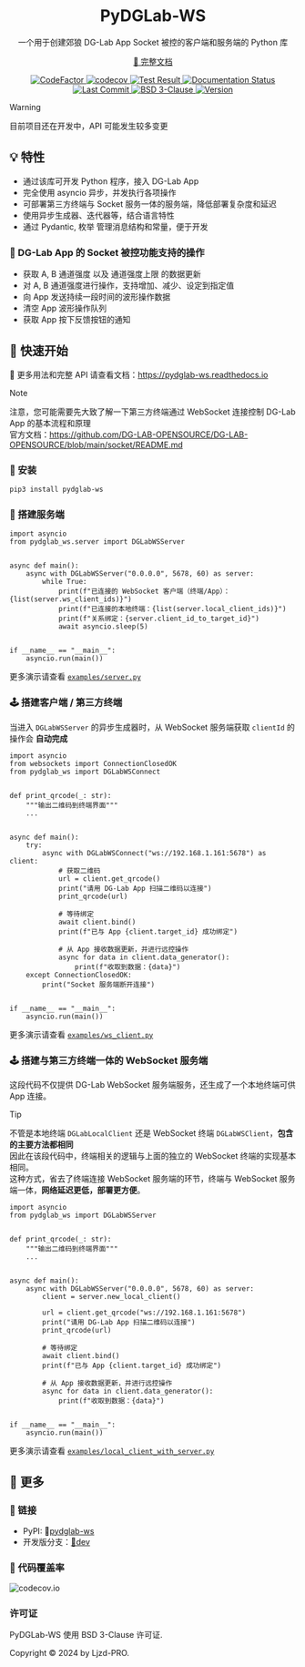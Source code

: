 <h1 align="center">
  PyDGLab-WS
</h1>

<p align="center">
  一个用于创建郊狼 DG-Lab App Socket 被控的客户端和服务端的 Python 库
</p>

<p align="center">
  <a href="https://pydglab-ws.readthedocs.io">📖 完整文档</a>
</p>

<p align="center">
  <a href="https://www.codefactor.io/repository/github/ljzd-pro/pydglab-ws">
    <img src="https://www.codefactor.io/repository/github/ljzd-pro/pydglab-ws/badge" alt="CodeFactor" />
  </a>

  <a href="https://codecov.io/gh/Ljzd-PRO/PyDGLab-WS" target="_blank">
      <img src="https://codecov.io/gh/Ljzd-PRO/PyDGLab-WS/branch/master/graph/badge.svg?token=VTr0LB1yWF" alt="codecov"/>
  </a>

  <a href="https://github.com/Ljzd-PRO/PyDGLab-WS/actions/workflows/codecov.yml" target="_blank">
    <img alt="Test Result" src="https://img.shields.io/github/actions/workflow/status/Ljzd-PRO/PyDGLab-WS/codecov.yml">
  </a>

  <a href='https://pydglab-ws.readthedocs.io/'>
    <img src='https://readthedocs.org/projects/pydglab-ws/badge/?version=latest' alt='Documentation Status' />
  </a>

  <a href="https://github.com/Ljzd-PRO/PyDGLab-WS/activity">
    <img src="https://img.shields.io/github/last-commit/Ljzd-PRO/PyDGLab-WS/master" alt="Last Commit"/>
  </a>

  <a href="./LICENSE">
    <img src="https://img.shields.io/github/license/Ljzd-PRO/PyDGLab-WS" alt="BSD 3-Clause"/>
  </a>

  <a href="https://pypi.org/project/pydglab-ws" target="_blank">
    <img src="https://img.shields.io/github/v/release/Ljzd-PRO/PyDGLab-WS?logo=python" alt="Version">
  </a>
</p>

> [!Warning]
> 目前项目还在开发中，API 可能发生较多变更

## 💡 特性

- 通过该库可开发 Python 程序，接入 DG-Lab App
- 完全使用 asyncio 异步，并发执行各项操作
- 可部署第三方终端与 Socket 服务一体的服务端，降低部署复杂度和延迟
- 使用异步生成器、迭代器等，结合语言特性
- 通过 Pydantic, 枚举 管理消息结构和常量，便于开发

### 🔧 DG-Lab App 的 Socket 被控功能支持的操作

- 获取 A, B 通道强度 以及 通道强度上限 的数据更新
- 对 A, B 通道强度进行操作，支持增加、减少、设定到指定值
- 向 App 发送持续一段时间的波形操作数据
- 清空 App 波形操作队列
- 获取 App 按下反馈按钮的通知

## 🚀 快速开始

📖 更多用法和完整 API 请查看文档：https://pydglab-ws.readthedocs.io

> [!Note]
> 注意，您可能需要先大致了解一下第三方终端通过 WebSocket 连接控制 DG-Lab App 的基本流程和原理 \
> 官方文档：https://github.com/DG-LAB-OPENSOURCE/DG-LAB-OPENSOURCE/blob/main/socket/README.md

### 🔨 安装

```bash
pip3 install pydglab-ws
```

### 📡 搭建服务端

```python3
import asyncio
from pydglab_ws.server import DGLabWSServer


async def main():
    async with DGLabWSServer("0.0.0.0", 5678, 60) as server:
        while True:
            print(f"已连接的 WebSocket 客户端（终端/App）：{list(server.ws_client_ids)}")
            print(f"已连接的本地终端：{list(server.local_client_ids)}")
            print(f"关系绑定：{server.client_id_to_target_id}")
            await asyncio.sleep(5)


if __name__ == "__main__":
    asyncio.run(main())
```

更多演示请查看 [`examples/server.py`](examples/server.py)

### 🕹️ 搭建客户端 / 第三方终端

当进入 `DGLabWSServer` 的异步生成器时，从 WebSocket 服务端获取 `clientId` 的操作会 **自动完成**

```python3
import asyncio
from websockets import ConnectionClosedOK
from pydglab_ws import DGLabWSConnect


def print_qrcode(_: str):
    """输出二维码到终端界面"""
    ...


async def main():
    try:
        async with DGLabWSConnect("ws://192.168.1.161:5678") as client:
            # 获取二维码
            url = client.get_qrcode()
            print("请用 DG-Lab App 扫描二维码以连接")
            print_qrcode(url)

            # 等待绑定
            await client.bind()
            print(f"已与 App {client.target_id} 成功绑定")

            # 从 App 接收数据更新，并进行远控操作
            async for data in client.data_generator():
                print(f"收取到数据：{data}")
    except ConnectionClosedOK:
        print("Socket 服务端断开连接")


if __name__ == "__main__":
    asyncio.run(main())
```

更多演示请查看 [`examples/ws_client.py`](examples/ws_client.py)

### 🕹️ 搭建与第三方终端一体的 WebSocket 服务端

这段代码不仅提供 DG-Lab WebSocket 服务端服务，还生成了一个本地终端可供 App 连接。

> [!Tip]
> 不管是本地终端 `DGLabLocalClient` 还是 WebSocket 终端 `DGLabWSClient`，**包含的主要方法都相同** \
> 因此在该段代码中，终端相关的逻辑与上面的独立的 WebSocket 终端的实现基本相同。 \
> 这种方式，省去了终端连接 WebSocket 服务端的环节，终端与 WebSocket 服务端一体，**网络延迟更低，部署更方便**。

```python3
import asyncio
from pydglab_ws import DGLabWSServer


def print_qrcode(_: str):
    """输出二维码到终端界面"""
    ...


async def main():
    async with DGLabWSServer("0.0.0.0", 5678, 60) as server:
        client = server.new_local_client()

        url = client.get_qrcode("ws://192.168.1.161:5678")
        print("请用 DG-Lab App 扫描二维码以连接")
        print_qrcode(url)

        # 等待绑定
        await client.bind()
        print(f"已与 App {client.target_id} 成功绑定")

        # 从 App 接收数据更新，并进行远控操作
        async for data in client.data_generator():
            print(f"收取到数据：{data}")


if __name__ == "__main__":
    asyncio.run(main())

```

更多演示请查看 [`examples/local_client_with_server.py`](examples/server_with_local_client.py)

## 📌 更多

### 🔗 链接

- PyPI: 🔗[pydglab-ws](https://pypi.org/project/pydglab-ws/)
- 开发版分支：[🔗dev](https://github.com/Ljzd-PRO/PyDGLab-WS/tree/dev)

### 📐 代码覆盖率

![codecov.io](https://codecov.io/github/Ljzd-PRO/PyDGLab-WS/graphs/tree.svg?token=VTr0LB1yWF)

### 许可证

PyDGLab-WS 使用 BSD 3-Clause 许可证.

Copyright © 2024 by Ljzd-PRO.
